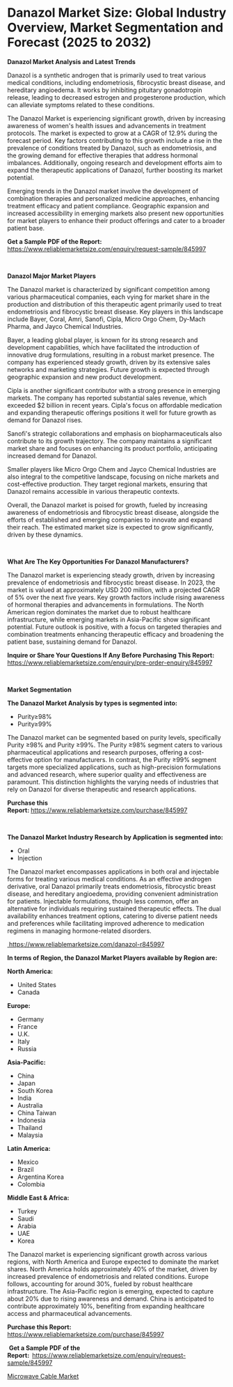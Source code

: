 <p><h1>Danazol Market Size: Global Industry Overview, Market Segmentation and Forecast (2025 to 2032)</h1></p><p><strong>Danazol Market Analysis and Latest Trends</strong></p>
<p><p>Danazol is a synthetic androgen that is primarily used to treat various medical conditions, including endometriosis, fibrocystic breast disease, and hereditary angioedema. It works by inhibiting pituitary gonadotropin release, leading to decreased estrogen and progesterone production, which can alleviate symptoms related to these conditions.</p><p>The Danazol Market is experiencing significant growth, driven by increasing awareness of women's health issues and advancements in treatment protocols. The market is expected to grow at a CAGR of 12.9% during the forecast period. Key factors contributing to this growth include a rise in the prevalence of conditions treated by Danazol, such as endometriosis, and the growing demand for effective therapies that address hormonal imbalances. Additionally, ongoing research and development efforts aim to expand the therapeutic applications of Danazol, further boosting its market potential.</p><p>Emerging trends in the Danazol market involve the development of combination therapies and personalized medicine approaches, enhancing treatment efficacy and patient compliance. Geographic expansion and increased accessibility in emerging markets also present new opportunities for market players to enhance their product offerings and cater to a broader patient base.</p></p>
<p><strong>Get a Sample PDF of the Report:&nbsp;</strong> <a href="https://www.reliablemarketsize.com/enquiry/request-sample/845997?utm_campaign=2892&utm_medium=2&utm_source=Github&utm_content=ia&utm_term=01042025&utm_id=danazol">https://www.reliablemarketsize.com/enquiry/request-sample/845997</a></p>
<p>&nbsp;</p>
<p><strong>Danazol Major Market Players</strong></p>
<p><p>The Danazol market is characterized by significant competition among various pharmaceutical companies, each vying for market share in the production and distribution of this therapeutic agent primarily used to treat endometriosis and fibrocystic breast disease. Key players in this landscape include Bayer, Coral, Amri, Sanofi, Cipla, Micro Orgo Chem, Dy-Mach Pharma, and Jayco Chemical Industries.</p><p>Bayer, a leading global player, is known for its strong research and development capabilities, which have facilitated the introduction of innovative drug formulations, resulting in a robust market presence. The company has experienced steady growth, driven by its extensive sales networks and marketing strategies. Future growth is expected through geographic expansion and new product development.</p><p>Cipla is another significant contributor with a strong presence in emerging markets. The company has reported substantial sales revenue, which exceeded $2 billion in recent years. Cipla's focus on affordable medication and expanding therapeutic offerings positions it well for future growth as demand for Danazol rises.</p><p>Sanofi's strategic collaborations and emphasis on biopharmaceuticals also contribute to its growth trajectory. The company maintains a significant market share and focuses on enhancing its product portfolio, anticipating increased demand for Danazol.</p><p>Smaller players like Micro Orgo Chem and Jayco Chemical Industries are also integral to the competitive landscape, focusing on niche markets and cost-effective production. They target regional markets, ensuring that Danazol remains accessible in various therapeutic contexts.</p><p>Overall, the Danazol market is poised for growth, fueled by increasing awareness of endometriosis and fibrocystic breast disease, alongside the efforts of established and emerging companies to innovate and expand their reach. The estimated market size is expected to grow significantly, driven by these dynamics.</p></p>
<p>&nbsp;</p>
<p><strong>What Are The Key Opportunities For Danazol Manufacturers?</strong></p>
<p><p>The Danazol market is experiencing steady growth, driven by increasing prevalence of endometriosis and fibrocystic breast disease. In 2023, the market is valued at approximately USD 200 million, with a projected CAGR of 5% over the next five years. Key growth factors include rising awareness of hormonal therapies and advancements in formulations. The North American region dominates the market due to robust healthcare infrastructure, while emerging markets in Asia-Pacific show significant potential. Future outlook is positive, with a focus on targeted therapies and combination treatments enhancing therapeutic efficacy and broadening the patient base, sustaining demand for Danazol.</p></p>
<p><strong>Inquire or Share Your Questions If Any Before Purchasing This Report:</strong> <a href="https://www.reliablemarketsize.com/enquiry/pre-order-enquiry/845997?utm_campaign=2892&utm_medium=2&utm_source=Github&utm_content=ia&utm_term=01042025&utm_id=danazol">https://www.reliablemarketsize.com/enquiry/pre-order-enquiry/845997</a></p>
<p>&nbsp;</p>
<p><strong>Market Segmentation</strong></p>
<p><strong>The Danazol Market Analysis by types is segmented into:</strong></p>
<p><ul><li>Purity≥98%</li><li>Purity≥99%</li></ul></p>
<p><p>The Danazol market can be segmented based on purity levels, specifically Purity ≥98% and Purity ≥99%. The Purity ≥98% segment caters to various pharmaceutical applications and research purposes, offering a cost-effective option for manufacturers. In contrast, the Purity ≥99% segment targets more specialized applications, such as high-precision formulations and advanced research, where superior quality and effectiveness are paramount. This distinction highlights the varying needs of industries that rely on Danazol for diverse therapeutic and research applications.</p></p>
<p><strong>Purchase this Report:&nbsp;</strong><a href="https://www.reliablemarketsize.com/purchase/845997?utm_campaign=2892&utm_medium=2&utm_source=Github&utm_content=ia&utm_term=01042025&utm_id=danazol">https://www.reliablemarketsize.com/purchase/845997</a></p>
<p>&nbsp;</p>
<p><strong>The Danazol Market Industry Research by Application is segmented into:</strong></p>
<p><ul><li>Oral</li><li>Injection</li></ul></p>
<p><p>The Danazol market encompasses applications in both oral and injectable forms for treating various medical conditions. As an effective androgen derivative, oral Danazol primarily treats endometriosis, fibrocystic breast disease, and hereditary angioedema, providing convenient administration for patients. Injectable formulations, though less common, offer an alternative for individuals requiring sustained therapeutic effects. The dual availability enhances treatment options, catering to diverse patient needs and preferences while facilitating improved adherence to medication regimens in managing hormone-related disorders.</p></p>
<p><a href="https://www.reliablemarketsize.com/danazol-r845997?utm_campaign=2892&utm_medium=2&utm_source=Github&utm_content=ia&utm_term=01042025&utm_id=danazol">&nbsp;https://www.reliablemarketsize.com/danazol-r845997</a></p>
<p><strong>In terms of Region, the Danazol Market Players available by Region are:</strong></p>
<p>
    <p> <strong> North America: </strong>
        <ul>
            <li>United States</li>
            <li>Canada</li>
        </ul>
        </p> 
    <p> <strong> Europe: </strong>
        <ul>
            <li>Germany</li>
            <li>France</li>
            <li>U.K.</li>
            <li>Italy</li>
            <li>Russia</li>
        </ul>
        </p> 
    <p> <strong> Asia-Pacific: </strong>
        <ul>
            <li>China</li>
            <li>Japan</li>
            <li>South Korea</li>
            <li>India</li>
            <li>Australia</li>
            <li>China Taiwan</li>
            <li>Indonesia</li>
            <li>Thailand</li>
            <li>Malaysia</li>
        </ul>
        </p> 
    <p> <strong> Latin America: </strong>
        <ul>
            <li>Mexico</li>
            <li>Brazil</li>
            <li>Argentina Korea</li>
            <li>Colombia</li>
        </ul>
        </p> 
    <p> <strong> Middle East & Africa: </strong>
        <ul>
            <li>Turkey</li>
            <li>Saudi</li>
            <li>Arabia</li>
            <li>UAE</li>
            <li>Korea</li>
        </ul>
    </p>
    </p>
<p><p>The Danazol market is experiencing significant growth across various regions, with North America and Europe expected to dominate the market shares. North America holds approximately 40% of the market, driven by increased prevalence of endometriosis and related conditions. Europe follows, accounting for around 30%, fueled by robust healthcare infrastructure. The Asia-Pacific region is emerging, expected to capture about 20% due to rising awareness and demand. China is anticipated to contribute approximately 10%, benefiting from expanding healthcare access and pharmaceutical advancements.</p></p>
<p><strong>Purchase this Report: </strong><a href="https://www.reliablemarketsize.com/purchase/845997?utm_campaign=2892&utm_medium=2&utm_source=Github&utm_content=ia&utm_term=01042025&utm_id=danazol">https://www.reliablemarketsize.com/purchase/845997</a></p>
<p>&nbsp;<strong>Get a Sample PDF of the Report:&nbsp;&nbsp;</strong><a href="https://www.reliablemarketsize.com/enquiry/request-sample/845997?utm_campaign=2892&utm_medium=2&utm_source=Github&utm_content=ia&utm_term=01042025&utm_id=danazol">https://www.reliablemarketsize.com/enquiry/request-sample/845997</a></p>
<p><strong></strong></p>
<p><p><a href="https://github.com/supicweg/Market-Research-Report-List-1/blob/main/microwave-cable-market.md?utm_campaign=2892&utm_medium=2&utm_source=Github&utm_content=ia&utm_term=01042025&utm_id=danazol">Microwave Cable Market</a></p></p>